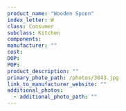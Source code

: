 ```yaml
---
product_name: "Wooden Spoon"
index_letter: W
class: Consumer
subclass: Kitchen
components:
manufacturer: ""
cost: 
DOP: 
POP: 
product_description: ""
primary_photo_path: /photos/3043.jpg
link_to_manufacturer_website: ""
additional_photos:
  - additional_photo_path: ""
---
```

